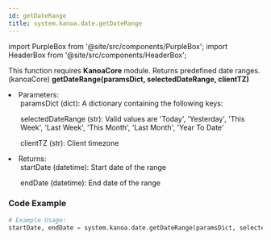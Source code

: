 ```yaml
---
id: getDateRange
title: system.kanoa.date.getDateRange
---
```


import PurpleBox from '@site/src/components/PurpleBox';
import HeaderBox from '@site/src/components/HeaderBox';

<PurpleBox>This function requires <b>KanoaCore</b> module.</PurpleBox>
<HeaderBox header="Description">
    Returns predefined date ranges. (kanoaCore)
</HeaderBox>
<HeaderBox header="Syntax">
    <b>getDateRange(paramsDict, selectedDateRange, clientTZ)</b>
    <li>Parameters:<br />
        <ul>paramsDict (dict): A dictionary containing the following keys:</ul>
        <ul>selectedDateRange (str): Valid values are 'Today', 'Yesterday', 'This Week', 'Last Week', 'This Month', 'Last Month', 'Year To Date'</ul>
        <ul>clientTZ (str): Client timezone</ul>
    </li>
    <li>Returns:<br />
        <ul>startDate (datetime): Start date of the range</ul>
        <ul>endDate (datetime): End date of the range</ul>
    </li>
</HeaderBox>

### Code Example

```python
# Example Usage:
startDate, endDate = system.kanoa.date.getDateRange(paramsDict, selectedDateRange, clientTZ)

